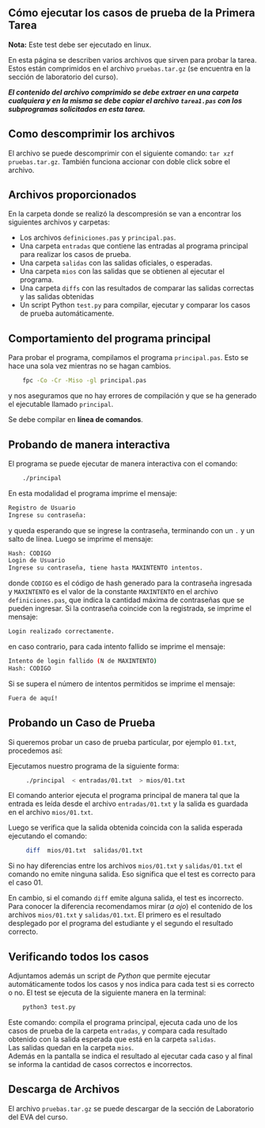

## Cómo ejecutar los casos de prueba de la Primera Tarea

**Nota:**  Este test debe ser ejecutado en linux.

En esta página se describen varios archivos que sirven para probar la
tarea. Estos están comprimidos en el archivo `pruebas.tar.gz` (se
encuentra en la sección de laboratorio del curso).

***El contenido del archivo comprimido se debe extraer en una carpeta
cualquiera y en la misma se debe copiar el archivo `tarea1.pas` con los
subprogramas solicitados en esta tarea.***

## Como descomprimir los archivos

El archivo se puede descomprimir con el siguiente comando: `tar xzf pruebas.tar.gz`.
También funciona accionar con doble click sobre el archivo.

## Archivos proporcionados

En la carpeta donde se realizó la descompresión se van a encontrar los siguientes archivos y carpetas:

-    Los archivos `definiciones.pas` y `principal.pas`.
-    Una carpeta  `entradas` que contiene las entradas al programa principal para realizar los casos de prueba.
-    Una carpeta  `salidas` con las salidas oficiales, o esperadas.
-    Una carpeta  `mios` con las salidas que se obtienen al ejecutar el programa.
-    Una carpeta  `diffs` con las resultados de comparar las salidas correctas y las salidas obtenidas
-    Un script Python `test.py` para compilar, ejecutar y comparar los casos de prueba automáticamente.


## Comportamiento del programa principal

 Para probar el programa, compilamos el programa `principal.pas`. 
 Esto se hace una sola vez mientras no se hagan cambios.

```bash
    fpc -Co -Cr -Miso -gl principal.pas
```

y nos aseguramos que no hay errores de compilación y que se ha generado el ejecutable llamado `principal`.

Se debe compilar en **línea de comandos**.

## Probando de manera interactiva

El programa se puede ejecutar de manera interactiva con el comando:

```bash
    ./principal
```

En esta modalidad el programa imprime el mensaje:
```bash
Registro de Usuario
Ingrese su contraseña:
```
y queda esperando que se ingrese la contraseña, terminando con un `.` y un salto de línea.
Luego se imprime el mensaje: 
```bash
Hash: CODIGO
Login de Usuario
Ingrese su contraseña, tiene hasta MAXINTENTO intentos.
```
donde `CODIGO` es el código de hash generado para la contraseña ingresada y `MAXINTENTO` es el valor de la constante `MAXINTENTO` en el archivo `definiciones.pas`, que indica la cantidad máxima de contraseñas que se pueden ingresar. 
Si la contraseña coincide con la registrada, se imprime el mensaje:
```bash
Login realizado correctamente.
```
en caso contrario, para cada intento fallido se imprime el mensaje:
```bash
Intento de login fallido (N de MAXINTENTO)
Hash: CODIGO
```

Si se supera el número de intentos permitidos se imprime el mensaje:
```bash
Fuera de aquí!
```


## Probando un Caso de Prueba

Si queremos probar un caso de prueba particular, por ejemplo  `01.txt`, procedemos así:

Ejecutamos nuestro programa de la siguiente forma:

```bash
     ./principal  < entradas/01.txt  > mios/01.txt
```

El comando anterior ejecuta el programa principal de manera tal que la
entrada es leída desde el archivo `entradas/01.txt` y la salida es
guardada en el archivo `mios/01.txt`.

Luego se verifica que la salida obtenida coincida con la salida esperada ejecutando el comando:

```bash
     diff  mios/01.txt  salidas/01.txt 
```

Si no hay diferencias entre los archivos `mios/01.txt` y `salidas/01.txt` el comando no emite ninguna salida.
Eso significa que el test es correcto para el caso 01.

En cambio, si el comando `diff` emite alguna salida, el test es incorrecto. Para conocer la diferencia
recomendamos mirar (*a ojo*) el contenido de los archivos `mios/01.txt` y `salidas/01.txt`. 
El primero es el resultado desplegado por el programa del estudiante y el segundo el resultado correcto.

## Verificando todos los casos

Adjuntamos además un script de *Python* que permite ejecutar
automáticamente todos los casos y nos indica para cada test si es
correcto o no. El test se ejecuta de la siguiente manera en la
terminal:

```python
    python3 test.py
```

Este comando: compila el programa principal, ejecuta cada uno de los
casos de prueba de la carpeta `entradas`, y compara cada resultado
obtenido con la salida esperada que está en la carpeta `salidas`.  
Las salidas quedan en la
carpeta `mios`.  
Además en la
pantalla se indica el resultado al ejecutar cada caso y al final se
informa la cantidad de casos correctos e incorrectos.

## Descarga de Archivos

El archivo `pruebas.tar.gz` se puede descargar de la sección de Laboratorio del EVA del curso.


